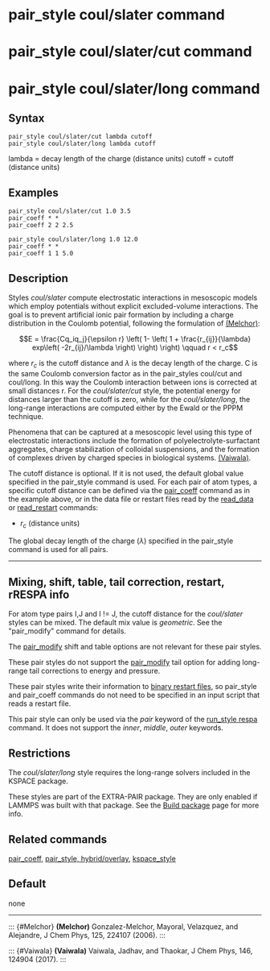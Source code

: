 # pair_style coul/slater command

# pair_style coul/slater/cut command

# pair_style coul/slater/long command

## Syntax

``` LAMMPS
pair_style coul/slater/cut lambda cutoff
pair_style coul/slater/long lambda cutoff
```

lambda = decay length of the charge (distance units) cutoff = cutoff
(distance units)

## Examples

``` LAMMPS
pair_style coul/slater/cut 1.0 3.5
pair_coeff * *
pair_coeff 2 2 2.5

pair_style coul/slater/long 1.0 12.0
pair_coeff * *
pair_coeff 1 1 5.0
```

## Description

Styles *coul/slater* compute electrostatic interactions in mesoscopic
models which employ potentials without explicit excluded-volume
interactions. The goal is to prevent artificial ionic pair formation by
including a charge distribution in the Coulomb potential, following the
formulation of [(Melchor)](Melchor):

$$E  =  \frac{Cq_iq_j}{\epsilon r} \left( 1- \left( 1 + \frac{r_{ij}}{\lambda} exp\left( -2r_{ij}/\lambda \right) \right) \right)                       \qquad r < r_c$$

where $r_c$ is the cutoff distance and $\lambda$ is the decay length of
the charge. C is the same Coulomb conversion factor as in the
pair_styles coul/cut and coul/long. In this way the Coulomb interaction
between ions is corrected at small distances r. For the
*coul/slater/cut* style, the potential energy for distances larger than
the cutoff is zero, while for the *coul/slater/long*, the long-range
interactions are computed either by the Ewald or the PPPM technique.

Phenomena that can be captured at a mesoscopic level using this type of
electrostatic interactions include the formation of
polyelectrolyte-surfactant aggregates, charge stabilization of colloidal
suspensions, and the formation of complexes driven by charged species in
biological systems. [(Vaiwala)](Vaiwala).

The cutoff distance is optional. If it is not used, the default global
value specified in the pair_style command is used. For each pair of atom
types, a specific cutoff distance can be defined via the
[pair_coeff](pair_coeff) command as in the example above, or in the data
file or restart files read by the [read_data](read_data) or
[read_restart](read_restart) commands:

-   $r_c$ (distance units)

The global decay length of the charge ($\lambda$) specified in the
pair_style command is used for all pairs.

------------------------------------------------------------------------

## Mixing, shift, table, tail correction, restart, rRESPA info

For atom type pairs I,J and I != J, the cutoff distance for the
*coul/slater* styles can be mixed. The default mix value is *geometric*.
See the \"pair_modify\" command for details.

The [pair_modify](pair_modify) shift and table options are not relevant
for these pair styles.

These pair styles do not support the [pair_modify](pair_modify) tail
option for adding long-range tail corrections to energy and pressure.

These pair styles write their information to [binary restart
files](restart), so pair_style and pair_coeff commands do not need to be
specified in an input script that reads a restart file.

This pair style can only be used via the *pair* keyword of the
[run_style respa](run_style) command. It does not support the *inner*,
*middle*, *outer* keywords.

## Restrictions

The *coul/slater/long* style requires the long-range solvers included in
the KSPACE package.

These styles are part of the EXTRA-PAIR package. They are only enabled
if LAMMPS was built with that package. See the [Build
package](Build_package) page for more info.

## Related commands

[pair_coeff](pair_coeff), [pair_style, hybrid/overlay](pair_hybrid),
[kspace_style](kspace_style)

## Default

none

------------------------------------------------------------------------

::: {#Melchor}
**(Melchor)** Gonzalez-Melchor, Mayoral, Velazquez, and Alejandre, J
Chem Phys, 125, 224107 (2006).
:::

::: {#Vaiwala}
**(Vaiwala)** Vaiwala, Jadhav, and Thaokar, J Chem Phys, 146, 124904
(2017).
:::
